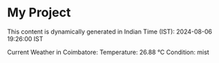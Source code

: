 # My Project

This content is dynamically generated in Indian Time (IST): 2024-08-06 19:26:00 IST


Current Weather in Coimbatore:
Temperature: 26.88 °C
Condition: mist

